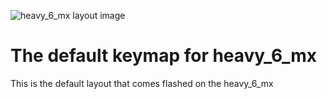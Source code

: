![heavy_6_mx layout image](https://i.imgur.com/qFjCppI.png)

# The default keymap for heavy_6_mx

This is the default layout that comes flashed on the heavy_6_mx
